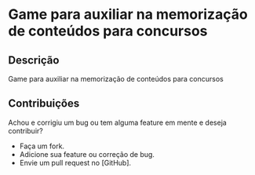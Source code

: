 # Game para auxiliar na memorização de conteúdos para concursos

## Descrição

Game para auxiliar na memorização de conteúdos para concursos


## Contribuições

Achou e corrigiu um bug ou tem alguma feature em mente e deseja contribuir?

* Faça um fork.
* Adicione sua feature ou correção de bug.
* Envie um pull request no [GitHub].
